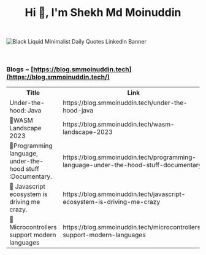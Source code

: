 <h1 align="center">Hi 👋, I'm Shekh Md Moinuddin</h1>

<br>

![Black Liquid Minimalist Daily Quotes LinkedIn Banner](https://github.com/user-attachments/assets/32bd068a-e8ba-4c2a-b656-bc3280a7875b)

<br>



### Blogs ~ [https://blog.smmoinuddin.tech](https://blog.smmoinuddin.tech/)

<table>
  <tr><th>Title</th><th>Link</th></tr>

  <!-- BLOG-POST-LIST:START --><tr><td>Under-the-hood: Java</td><td>https://blog.smmoinuddin.tech/under-the-hood-java</td></tr><tr><td>🔮WASM Landscape 2023</td><td>https://blog.smmoinuddin.tech/wasm-landscape-2023</td></tr><tr><td>🚡Programming language, under-the-hood stuff :Documentary.</td><td>https://blog.smmoinuddin.tech/programming-language-under-the-hood-stuff-documentary</td></tr><tr><td>🦊 Javascript ecosystem is driving me crazy.</td><td>https://blog.smmoinuddin.tech/javascript-ecosystem-is-driving-me-crazy</td></tr><tr><td>🦄Microcontrollers support modern languages</td><td>https://blog.smmoinuddin.tech/microcontrollers-support-modern-languages</td></tr><!-- BLOG-POST-LIST:END -->
</table>
